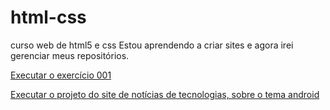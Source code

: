 # html-css
 curso web de html5 e css
Estou aprendendo a criar sites e agora irei gerenciar meus repositórios.

<a href="https://pedr206.github.io/html-css/exercicios/exercicio-001/index.html"> Executar o exercício 001
</a>

<a href="https://pedr206.github.io/html-css/desafio-m2/desafio-10-2/android.html"> Executar o projeto do site de notícias de tecnologias, sobre o tema android </a>